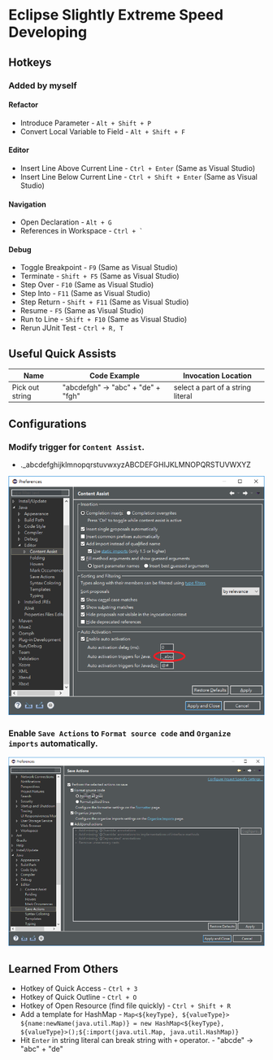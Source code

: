 # Eclipse Slightly Extreme Speed Developing

## Hotkeys

### Added by myself

#### Refactor
- Introduce Parameter - `Alt + Shift + P`
- Convert Local Variable to Field - `Alt + Shift + F`

#### Editor
- Insert Line Above Current Line - `Ctrl + Enter` (Same as Visual Studio)
- Insert Line Below Current Line - `Ctrl + Shift + Enter` (Same as Visual Studio)

#### Navigation
- Open Declaration - `Alt + G`
- References in Workspace - `` Ctrl + ` ``

#### Debug
- Toggle Breakpoint - `F9` (Same as Visual Studio)
- Terminate - `Shift + F5` (Same as Visual Studio)
- Step Over - `F10` (Same as Visual Studio)
- Step Into - `F11` (Same as Visual Studio)
- Step Return - `Shift + F11` (Same as Visual Studio)
- Resume - `F5` (Same as Visual Studio)
- Run to Line - `Shift + F10` (Same as Visual Studio)                                                                                     
- Rerun JUnit Test - `Ctrl + R, T`

## Useful Quick Assists

| Name            | Code Example                       | Invocation Location               |
|-----------------|------------------------------------|-----------------------------------|
| Pick out string | "abcdefgh" -> "abc" + "de" + "fgh" | select a part of a string literal |

## Configurations

### Modify trigger for `Content Assist`.

- ._abcdefghijklmnopqrstuvwxyzABCDEFGHIJKLMNOPQRSTUVWXYZ

![Modify trigger for Content Assist](screenshots/content_assist_auto_trigger.png)

### Enable `Save Actions` to `Format source code` and `Organize imports` automatically.

![Save actions to format source code and organize imports automatically](screenshots/enable_save_actions.png)

## Learned From Others

- Hotkey of Quick Access - `Ctrl + 3`
- Hotkey of Quick Outline - `Ctrl + O`
- Hotkey of Open Resource (find file quickly) - `Ctrl + Shift + R`
- Add a template for HashMap - `Map<${keyType}, ${valueType}> ${name:newName(java.util.Map)} = new HashMap<${keyType}, ${valueType}>();${:import(java.util.Map, java.util.HashMap)}`
- Hit `Enter` in string literal can break string with `+` operator. - "abcde" -> "abc" + "de"
